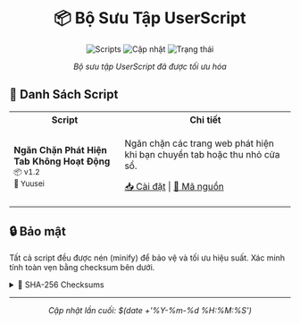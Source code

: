 <div align="center">

# 📦 Bộ Sưu Tập UserScript

![Scripts](https://img.shields.io/badge/scripts-1-blue?style=flat-square)
![Cập nhật](https://img.shields.io/github/last-commit/RenjiYuusei/UserJs?style=flat-square)
![Trạng thái](https://github.com/RenjiYuusei/UserJs/actions/workflows/js-producer.yml/badge.svg)

*Bộ sưu tập UserScript đã được tối ưu hóa*

</div>

## 📜 Danh Sách Script

<table>
<tr>
<th>Script</th>
<th>Chi tiết</th>
</tr>
<tr>
<td>
<b>Ngăn Chặn Phát Hiện Tab Không Hoạt Động</b><br>
<small>📦 v1.2</small><br>
<small>👤 Yuusei</small>
</td>
<td>
<p>Ngăn chặn các trang web phát hiện khi bạn chuyển tab hoặc thu nhỏ cửa sổ.</p>
<p>
<a href="https://github.com/RenjiYuusei/UserJs/raw/main/userjs/PreventPageVisibilityAuto.user.js">📥 Cài đặt</a> |
<a href="https://github.com/RenjiYuusei/UserJs/blob/main/userjs/PreventPageVisibilityAuto.user.js">📝 Mã nguồn</a>
</p>
</td>
</tr>
</table>

## 🔒 Bảo mật

Tất cả script đều được nén (minify) để bảo vệ và tối ưu hiệu suất. Xác minh tính toàn vẹn bằng checksum bên dưới.

<details>
<summary>📝 SHA-256 Checksums</summary>

```
# Checksums generated on 2024-10-23 13:48:16
```
</details>

---
<div align="center">
<i>Cập nhật lần cuối: $(date +'%Y-%m-%d %H:%M:%S')</i>
</div>
